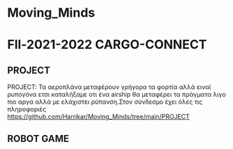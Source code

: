 # Moving_Minds
# Fll-2021-2022 CARGO-CONNECT
## PROJECT
PROJECT: Τα αεροπλάνα μεταφέρουν γρήγορα τα φορτία αλλά ειναί ρυπογόνα ετσι καταλήξαμε οτι ένα airship θα μεταφέρει τα πράγματα λιγο πιο αργα αλλά με ελάχιστει ρύπανση.Στον σύνδεσμο έχει όλες τις πληροφοριές  https://github.com/Harrikar/Moving_Minds/tree/main/PROJECT
## ROBOT GAME
